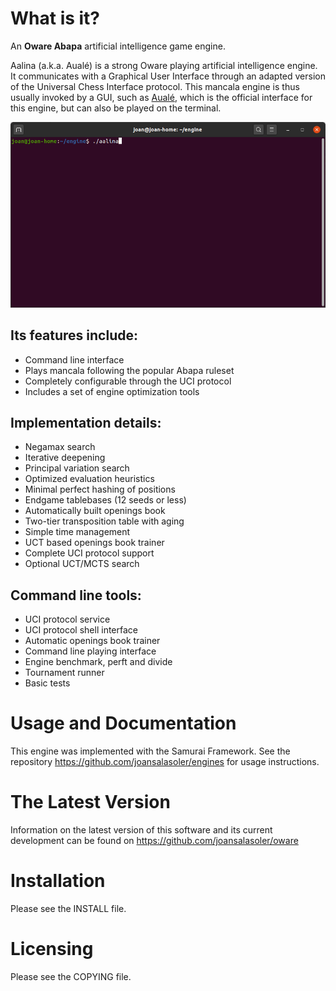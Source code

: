 What is it?
===========

An <b>Oware Abapa</b> artificial intelligence game engine.

Aalina (a.k.a. Aualé) is a strong Oware playing artificial intelligence engine. It communicates with a Graphical User Interface through an adapted version of the Universal Chess Interface protocol. This mancala engine is thus usually invoked by a GUI, such as [Aualé](https://play.google.com/store/apps/details?id=com.joansala.auale), which is the official interface for this engine, but can also be played on the terminal.

![Demo](https://raw.githubusercontent.com/joansalasoler/assets/master/demos/aalina-1.1.gif)

Its features include:
---------------------

* Command line interface
* Plays mancala following the popular Abapa ruleset
* Completely configurable through the UCI protocol
* Includes a set of engine optimization tools

Implementation details:
-----------------------

* Negamax search
* Iterative deepening
* Principal variation search
* Optimized evaluation heuristics
* Minimal perfect hashing of positions
* Endgame tablebases (12 seeds or less)
* Automatically built openings book
* Two-tier transposition table with aging
* Simple time management
* UCT based openings book trainer
* Complete UCI protocol support
* Optional UCT/MCTS search

Command line tools:
-----------------------

* UCI protocol service
* UCI protocol shell interface
* Automatic openings book trainer
* Command line playing interface
* Engine benchmark, perft and divide
* Tournament runner
* Basic tests

Usage and Documentation
=======================

This engine was implemented with the Samurai Framework. See the repository
https://github.com/joansalasoler/engines for usage instructions.

The Latest Version
==================

Information on the latest version of this software and its current
development can be found on https://github.com/joansalasoler/oware

Installation
============

Please see the INSTALL file.

Licensing
=========

Please see the COPYING file.
